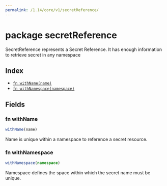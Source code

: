 ```yaml
---
permalink: /1.14/core/v1/secretReference/
---
```


# package secretReference

SecretReference represents a Secret Reference. It has enough information to retrieve secret in any namespace

## Index

* [`fn withName(name)`](#fn-withname)
* [`fn withNamespace(namespace)`](#fn-withnamespace)

## Fields

### fn withName

```ts
withName(name)
```

Name is unique within a namespace to reference a secret resource.

### fn withNamespace

```ts
withNamespace(namespace)
```

Namespace defines the space within which the secret name must be unique.
